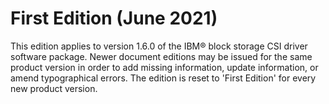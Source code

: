 # First Edition (June 2021)

This edition applies to version 1.6.0 of the IBM® block storage CSI driver software package. Newer document editions may be issued for the same product version in order to add missing information, update information, or amend typographical errors. The edition is reset to 'First Edition' for every new product version.


